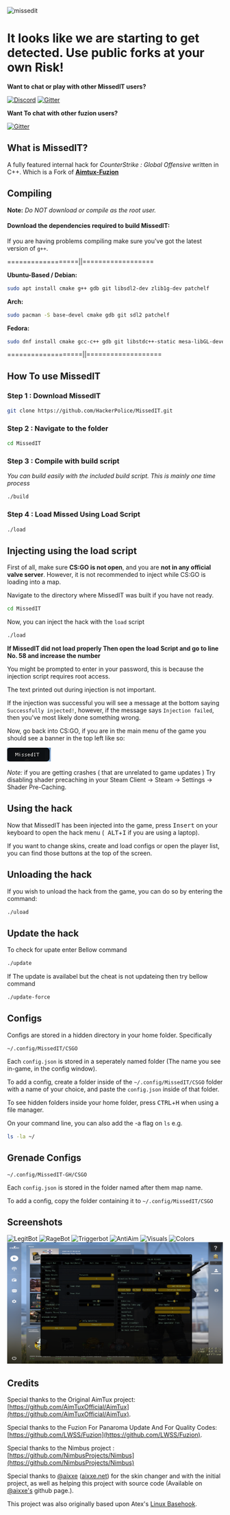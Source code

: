 ![missedit](Pictures/missedit.gif)

# It looks like we are starting to get detected. Use public forks at your own Risk!

**Want to chat or play with other MissedIT users?**

[![Discord](https://img.shields.io/discord/463752820026376202.svg?label=&logo=discord&logoColor=ffffff&color=7389D8&labelColor=6A7EC2)](https://discord.gg/PDtg8hd)
[![Gitter](https://badges.gitter.im/MissedIT-Fuzion-AimTux/community.svg)](https://gitter.im/MissedIT-Fuzion-AimTux/community?utm_source=badge&utm_medium=badge&utm_campaign=pr-badge)

**Want To chat with other fuzion users?**

[![Gitter](https://badges.gitter.im/MissedIT-Fuzion-AimTux/community.svg)](https://gitter.im/Aimtux-Fuzion)

## What is MissedIT?

A fully featured internal hack for *CounterStrike : Global Offensive* written in C++. Which is a Fork
of **[Aimtux-Fuzion](https://github.com/LWSS/Fuzion)**

## Compiling

**Note:** _Do NOT download or compile as the root user._

#### Download the dependencies required to build MissedIT:

If you are having problems compiling make sure you've got the latest version of `g++`.

==================||==================

__Ubuntu-Based / Debian:__

```bash
sudo apt install cmake g++ gdb git libsdl2-dev zlib1g-dev patchelf
```

__Arch:__

```bash
sudo pacman -S base-devel cmake gdb git sdl2 patchelf
```

__Fedora:__

```bash
sudo dnf install cmake gcc-c++ gdb git libstdc++-static mesa-libGL-devel SDL2-devel zlib-devel libX11-devel patchelf
```

===================||===================

## How To use MissedIT

### Step 1 : Download MissedIT

```bash
git clone https://github.com/HackerPolice/MissedIT.git
```

### Step 2 : Navigate to the folder

```bash
cd MissedIT
```

### Step 3 : Compile with build script

*You can build easily with the included build script. This is mainly one time process*

```bash
./build
```

### Step 4 : Load Missed Using Load Script

```bash
./load
```

## Injecting using the load script

First of all, make sure **CS:GO is not open**, and you are **not in any official valve server**. However, it is not
recommended to inject while CS:GO is loading into a map.

Navigate to the directory where MissedIT was built if you have not ready.

```bash
cd MissedIT
```

Now, you can inject the hack with the `load` script

```bash
./load
```

**If MissedIT did not load properly Then open the load Script and go to line No. 58 and increase the number**

You might be prompted to enter in your password, this is because the injection script requires root access.

The text printed out during injection is not important.

If the injection was successful you will see a message at the bottom saying `Successfully injected!`, however, if the
message says `Injection failed`, then you've most likely done something wrong.

Now, go back into CS:GO, if you are in the main menu of the game you should see a banner in the top left like so:

![this](Pictures/mainmenu-ss.png)

*Note:* if you are getting crashes ( that are unrelated to game updates ) Try disabling shader precaching in your Steam
Client -> Steam -> Settings -> Shader Pre-Caching.

## Using the hack

Now that MissedIT has been injected into the game, press <kbd>Insert</kbd> on your keyboard to open the hack menu (<kbd>
ALT</kbd>+<kbd>I</kbd> if you are using a laptop).

If you want to change skins, create and load configs or open the player list, you can find those buttons at the top of
the screen.

## Unloading the hack

If you wish to unload the hack from the game, you can do so by entering the command:

```bash
./uload
```

## Update the hack

To check for upate enter Bellow command

```bash
./update
```

If The update is availabel but the cheat is not updateing then try bellow command

```bash
./update-force
``` 

## Configs

Configs are stored in a hidden directory in your home folder. Specifically

```
~/.config/MissedIT/CSGO
```

Each `config.json` is stored in a seperately named folder (The name you see in-game, in the config window).

To add a config, create a folder inside of the `~/.config/MissedIT/CSGO` folder with a name of your choice, and paste
the `config.json` inside of that folder.

To see hidden folders inside your home folder, press <kbd>CTRL</kbd>+<kbd>H</kbd> when using a file manager.

On your command line, you can also add the -a flag on `ls` e.g.

```bash
ls -la ~/
```

## Grenade Configs

```
~/.config/MissedIT-GH/CSGO
```

Each `config.json` is stored in the folder named after them map name.

To add a config, copy the folder containing it to `~/.config/MissedIT/CSGO`

## Screenshots

![LegitBot](Pictures/Legitbot.png)
![RageBot](Pictures/Ragebot.png)
![Triggerbot](Pictures/Triggerbot.png)
![AntiAim](Pictures/AntiAim.png)
![Visuals](Pictures/Visuals.png)
![Colors](Pictures/Colors.png)
![Misc](Pictures/Screenshot4.png)

## Credits

Special thanks to the Original AimTux
project: [https://github.com/AimTuxOfficial/AimTux](https://github.com/AimTuxOfficial/AimTux).

Special thanks to the Fuzion For Panaroma Update And For Quality
Codes: [https://github.com/LWSS/Fuzion](https://github.com/LWSS/Fuzion).

Special thanks to the Nimbus
project : [https://github.com/NimbusProjects/Nimbus](https://github.com/NimbusProjects/Nimbus)

Special thanks to [@aixxe](http://www.github.com/aixxe/) ([aixxe.net](http://www.aixxe.net)) for the skin changer and
with the initial project, as well as helping this project with source code (Available
on [@aixxe's](http://www.github.com/aixxe/) github page.).

This project was also originally based upon
Atex's [Linux Basehook](http://unknowncheats.me/forum/counterstrike-global-offensive/181878-linux-basehook.html).
